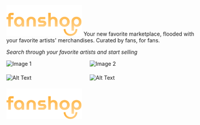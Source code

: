 <img src="assets/images/logo.png" alt="Logo" style="width: 200px;">
Your new favorite marketplace, flooded with your favorite artists' merchandises.
Curated by fans, for fans.

*Search through your favorite artists and start selling*

<div style="display: flex; flex-wrap: wrap; gap: 20px;">
    <img src="https://drive.google.com/uc?export=view&id=1QGGpCnGjwXLp6DV55PUz4UZTi0YiB3Mr" alt="Image 1" style="width: 200px;">
    <img src="https://drive.google.com/uc?export=view&id=1GlhGj3PoQZQIOS-gRB_EiPnjFHkEdDWL" alt="Image 2" style="width: 200px;">
    <img src="https://drive.google.com/uc?export=view&id=1GKQWMXNuymetZZEA4IWRJnKUbmzhvTDb" alt="Alt Text" style="width: 200px;">
    <img src="https://drive.google.com/uc?export=view&id=1pTAF62hCqapuztqS02-7koN7CxQ3rAgW" alt="Alt Text" style="width: 200px;">
    <img src="assets/images/logo.png" alt="Logo" style="width: 200px;">
</div>

